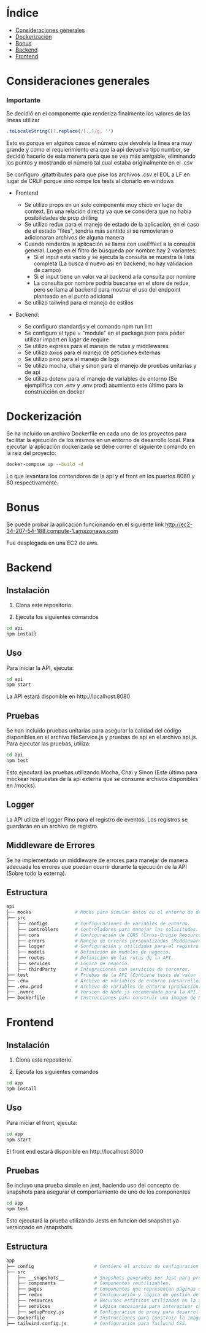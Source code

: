 # Índice

- [Consideraciones generales](#consideraciones-generales)
- [Dockerización](#dockerización)
- [Bonus](#bonus)
- [Backend](#backend)
- [Frontend](#frontend)

# Consideraciones generales

### Importante

Se decidió en el componente que renderiza finalmente los valores de las lineas utilizar
```javascript
.toLocaleString()?.replace(/[.,]/g, '')
```
Esto es porque en algunos casos el número que devolvía la linea era muy grande y como el requierimiento era que la api devuelva tipo number, se decidió hacerlo de esta manera para que se vea más amigable, eliminando los puntos y mostrando el número tal cual estaba originalmente en el .csv

Se configuro .gitattributes para que pise los archivos .csv el EOL a LF en lugar de CRLF porque sino rompe los tests al clonarlo en windows

- Frontend
    - Se utilizo props en un solo componente muy chico en lugar de context. En una relación directa ya que se considera que no había posibilidades de prop drilling
    - Se utilizo redux para el manejo de estado de la aplicación, en el caso de el estado "files", tendría más sentido si se removieran o adicionaran archivos de alguna manera
    - Cuando renderiza la aplicación se llama con useEffect a la consulta general. Luego en el filtro de búsqueda por nombre hay 2 variantes:
        - Si el input esta vacío y se ejecuta la consulta se muestra la lista completa (La busca d nuevo así en backend, no hay validacion de campo)
        - Si el input tiene un valor va al backend a la consulta por nombre
        - La consulta por nombre podría buscarse en el store de redux, pero se llama al backend para mostrar el uso del endpoint planteado en el punto adicional
    - Se utilizo tailwind para el manejo de estilos
    
- Backend:
    - Se configuro standardjs y el comando npm run lint
    - Se configuro el type = "module" en el package.json para poder utilizar import en lugar de require
    - Se utilizo express para el manejo de rutas y middlewares
    - Se utilizo axios para el manejo de peticiones externas
    - Se utilizo pino para el manejo de logs
    - Se utilizo mocha, chai y sinon para el manejo de pruebas unitarias y de api
    - Se utilizo dotenv para el manejo de variables de entorno (Se ejemplifica con .env y .env.prod) asumiento este último para la construcción en docker

# Dockerización

Se ha incluido un archivo Dockerfile en cada uno de los proyectos para facilitar la ejecución de los mismos en un entorno de desarrollo local. Para ejecutar la aplicación dockerizada se debe correr el siguiente comando en la raíz del proyecto:

```bash
docker-compose up --build -d
```
Lo que levantara los contendores de la api y el front en los puertos 8080 y 80 respectivamente.

# Bonus

Se puede probar la aplicación funcionando en el siguiente link http://ec2-34-207-54-188.compute-1.amazonaws.com

Fue desplegada en una EC2 de aws.

# Backend

## Instalación

1. Clona este repositorio.

2. Ejecuta los siguientes comandos
```bash
cd api
npm install
```

## Uso

Para iniciar la API, ejecuta:

```bash
cd api
npm start
```

La API estará disponible en http://localhost:8080

## Pruebas

Se han incluido pruebas unitarias para asegurar la calidad del código disponibles en el archivo fileService.js y pruebas de api en el archivo api.js. Para ejecutar las pruebas, utiliza:

```bash
cd api
npm test
```

Esto ejecutará las pruebas utilizando Mocha, Chai y Sinon (Este último para mockear respuestas de la api externa que se consume archivos disponibles en /mocks).

## Logger

La API utiliza el logger Pino para el registro de eventos. Los registros se guardarán en un archivo de registro.

## Middleware de Errores

Se ha implementado un middleware de errores para manejar de manera adecuada los errores que puedan ocurrir durante la ejecución de la API (Sobre todo la externa).

## Estructura

```bash
api
├── mocks                # Mocks para simular datos en el entorno de desarrollo (.csv).
├── src                  
│   ├── configs          # Configuraciones de variables de entorno.
│   ├── controllers      # Controladores para manejar las solicitudes.
│   ├── cors             # Configuración de CORS (Cross-Origin Resource Sharing).
│   ├── errors           # Manejo de errores personalizados (Middleware)
│   ├── logger           # Configuración y utilidades para el registro de eventos en consola usando pino.
│   ├── models           # Definición de modelos de negocio.
│   ├── routes           # Definición de las rutas de la API.
│   ├── services         # Lógica de negocio.
│   ├── thirdParty       # Integraciones con servicios de terceros.
├── test                 # Pruebas de la API (Contiene tests de valor limite y también de API).
├── .env                 # Archivo de variables de entorno (desarrollo).
├── .env.prod            # Archivo de variables de entorno (producción).
├── .nvmrc               # Versión de Node.js recomendada para la API.
├── Dockerfile           # Instrucciones para construir una imagen de Docker.
```


# Frontend

## Instalación

1. Clona este repositorio.

2. Ejecuta los siguientes comandos
```bash
cd app
npm install
```

## Uso 

Para iniciar el front, ejecuta:

```bash
cd app
npm start
```

El front end estará disponible en http://localhost:3000

## Pruebas

Se incluyo una prueba simple en jest, haciendo uso del concepto de snapshots para asegurar el comportamiento de uno de los componentes

```bash
cd app
npm test
```

Esto ejecutará la prueba utilizando Jests en funcion del snapshot ya versionado en /snapshots.

## Estructura

```bash
app
├── config                      # Contiene el archivo de configuracion para nginx.
├── src     
│   ├── __snapshots__           # Snapshots generados por Jest para pruebas.
│   ├── components              # Componentes reutilizables.
│   ├── pages                   # Componentes que representan páginas de la aplicación.
│   ├── redux                   # Configuración y lógica de gestión de estado con Redux.
│   ├── resources               # Recursos estáticos utilizados en la aplicación.
│   ├── services                # Lógica necesiaria para interactuar con servicios externos.
│   ├── setupProxy.js           # Configuración de proxy para desarrollo.
├── Dockerfile                  # Instrucciones para construir la imagen de Docker.
├── tailwind.config.js          # Configuración para Tailwind CSS.
```
